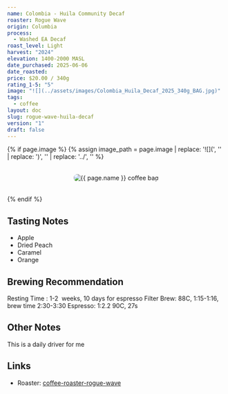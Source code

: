 ```yaml
---
name: Colombia - Huila Community Decaf
roaster: Rogue Wave
origin: Columbia
process:
  - Washed EA Decaf
roast_level: Light
harvest: "2024"
elevation: 1400-2000 MASL
date_purchased: 2025-06-06
date_roasted: 
price: $20.00 / 340g
rating_1-5: "5"
image: "![](../assets/images/Colombia_Huila_Decaf_2025_340g_BAG.jpg)"
tags:
  - coffee
layout: doc
slug: rogue-wave-huila-decaf
version: "1"
draft: false
---
```


{% if page.image %}
  {% assign image_path = page.image | replace: '![](', '' | replace: ')', '' | replace: '../', '' %}
  <div class="coffee-bag-image" style="text-align: center; margin: 2rem 0;">
    <img src="{{ image_path | relative_url }}" alt="{{ page.name }} coffee bag" style="max-width: 300px; height: auto; border-radius: 8px;">
  </div>
{% endif %}

## Tasting Notes
- Apple
- Dried Peach
- Caramel
- Orange

## Brewing Recommendation
Resting Time : 1-2  weeks, 10 days for espresso
Filter Brew: 88C, 1:15-1:16, brew time 2:30-3:30
Espresso: 1:2.2 90C, 27s

## Other Notes
This is a daily driver for me

## Links
- Roaster: [coffee-roaster-rogue-wave](coffee-roaster-rogue-wave.md)
